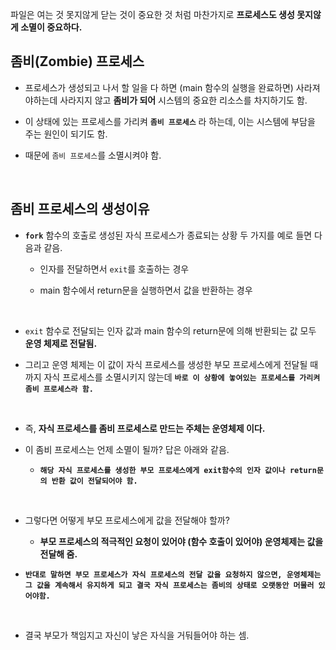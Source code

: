 파일은 여는 것 못지않게 닫는 것이 중요한 것 처럼 마찬가지로 **프로세스도 생성 못지않게 소멸이 중요하다.** <br>

## 좀비(Zombie) 프로세스

* 프로세스가 생성되고 나서 할 일을 다 하면 (main 함수의 실행을 완료하면) 사라져야하는데 사라지지 않고 **좀비가 되어** 시스템의 중요한 리소스를 차지하기도 함.

* 이 상태에 있는 프로세스를 가리켜 **`좀비 프로세스`** 라 하는데, 이는 시스템에 부담을 주는 원인이 되기도 함.

* 때문에 `좀비 프로세스`를 소멸시켜야 함. 

<br>

## 좀비 프로세스의 생성이유

* **`fork`** 함수의 호출로 생성된 자식 프로세스가 종료되는 상황 두 가지를 예로 들면 다음과 같음.

  - 인자를 전달하면서 `exit`를 호출하는 경우

  - main 함수에서 return문을 실행하면서 값을 반환하는 경우

<br>

* `exit` 함수로 전달되는 인자 값과 main 함수의 return문에 의해 반환되는 값 모두 **운영 체제로 전달됨.** 

* 그리고 운영 체제는 이 값이 자식 프로세스를 생성한 부모 프로세스에게 전달될 때까지 자식 프로세스를 소멸시키지 않는데 **`바로 이 상황에 놓여있는 프로세스를 가리켜 좀비 프로세스라 함.`**

<br>

* 즉, **자식 프로세스를 좀비 프로세스로 만드는 주체는 운영체제 이다.**

* 이 좀비 프로세스는 언제 소멸이 될까? 답은 아래와 같음.

  - **`해당 자식 프로세스를 생성한 부모 프로세스에게 exit함수의 인자 값이나 return문의 반환 값이 전달되어야 함.`**

<br>

* 그렇다면 어떻게 부모 프로세스에게 값을 전달해야 할까? 

  - **부모 프로세스의 적극적인 요청이 있어야 (함수 호출이 있어야) 운영체제는 값을 전달해 줌.**

* **`반대로 말하면 부모 프로세스가 자식 프로세스의 전달 값을 요청하지 않으면, 운영체제는 그 값을 계속해서 유지하게 되고 결국 자식 프로세스는 좀비의 상태로 오랫동안 머물러 있어야함.`**

<br>

* 결국 부모가 책임지고 자신이 낳은 자식을 거둬들어야 하는 셈.


